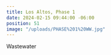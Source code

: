 ```yaml
---
title: Los Altos, Phase 1
date: 2024-02-15 09:44:00 -06:00
position: 51
image: "/uploads/PHASE%201%20WW.jpg"
---
```


Wastewater